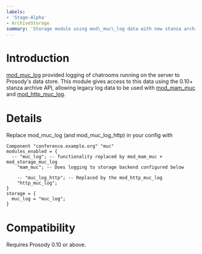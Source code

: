 ```yaml
---
labels:
- 'Stage-Alpha'
- ArchiveStorage
summary: 'Storage module using mod\_muc\_log data with new stanza archive API'
...
```


Introduction
============

[mod\_muc\_log](mod_muc_log.html) provided logging of chatrooms running on
the server to Prosody's data store. This module gives access to this
data using the 0.10+ stanza archive API, allowing legacy log data to be
used with [mod\_mam\_muc](mod_mam_muc.html) and
[mod\_http\_muc\_log](mod_http_muc_log.html).

Details
=======

Replace mod\_muc\_log (and mod\_muc\_log\_http) in your config with

``` {.lua}
Component "conference.example.org" "muc"
modules_enabled = {
  -- "muc_log"; -- functionality replaced by mod_mam_muc + mod_storage_muc_log
    "mam_muc"; -- Does logging to storage backend configured below

    -- "muc_log_http"; -- Replaced by the mod_http_muc_log
    "http_muc_log";
}
storage = {
  muc_log = "muc_log";
}
```

Compatibility
=============

Requires Prosody 0.10 or above.
